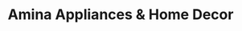 ---
title: "Amina Appliances & Home Decor"
url: /karachi/amina-appliances-and-home-decor/
shop: houseware
---
